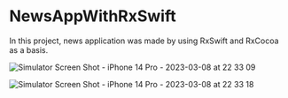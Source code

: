 # NewsAppWithRxSwift

In this project, news application was made by using RxSwift and RxCocoa as a basis.

![Simulator Screen Shot - iPhone 14 Pro - 2023-03-08 at 22 33 09](https://user-images.githubusercontent.com/82471515/223824978-8f0ea1d5-a7ae-4b5e-a249-cfc14a7096b1.png)

![Simulator Screen Shot - iPhone 14 Pro - 2023-03-08 at 22 33 18](https://user-images.githubusercontent.com/82471515/223824965-8c81848d-4eec-484d-ad5a-4039a29c221d.png)


